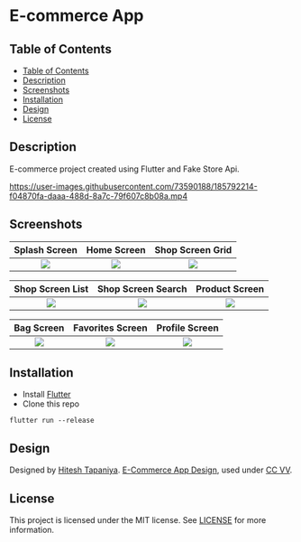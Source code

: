 # E-commerce App

## **Table of Contents**

  * [Table of Contents](#table-of-contents)
  * [Description](#description)
  * [Screenshots](#screenshots)
  * [Installation](#installation)
  * [Design](#design)
  * [License](#license)

## Description

E-commerce project created using Flutter and Fake Store Api.

https://user-images.githubusercontent.com/73590188/185792214-f04870fa-daaa-488d-8a7c-79f607c8b08a.mp4

## Screenshots

| Splash Screen | Home Screen   | Shop Screen Grid  |
|:-------------:|:-------------:| :-------------:|
| <img src="https://user-images.githubusercontent.com/73590188/185791789-e1d3b07e-c5bb-46f7-9e97-6d0e52eefb1c.jpg">     | <img src="https://user-images.githubusercontent.com/73590188/184550662-254e1203-e6aa-4be0-b7e5-c4b8e7fe30d2.png">  | <img src="https://user-images.githubusercontent.com/73590188/185791780-efe56e53-7006-4041-b303-85bba805c098.jpg"> |

| Shop Screen List | Shop Screen Search | Product Screen  |
|:-------------:|:-------------:| :-------------:|
| <img src="https://user-images.githubusercontent.com/73590188/185791784-c3bfb77e-9a37-4a8a-b9f8-8d6821aca56f.jpg">     | <img src="https://user-images.githubusercontent.com/73590188/185791788-6c9dd06e-4517-4353-9ff9-e4e74cb5b8ff.jpg">  | <img src="https://user-images.githubusercontent.com/73590188/185791787-33ef1c18-4ddd-4d58-adbd-68df8574b618.jpg"> |

| Bag Screen | Favorites Screen | Profile Screen  |
|:-------------:|:-------------:| :-------------:|
| <img src="https://user-images.githubusercontent.com/73590188/184550660-7eca12d3-4fc5-4a8f-ac58-1d73d9b7611a.png">     | <img src="https://user-images.githubusercontent.com/73590188/184550659-7f768fe7-9787-4b1c-bae1-8fb2eba7470a.png">  | <img src="https://user-images.githubusercontent.com/73590188/184550661-86105e81-df2a-4cc8-b73e-666f41399d19.png"> |

## Installation
 - Install [Flutter](https://docs.flutter.dev/get-started/install)
 - Clone this repo
```
flutter run --release
```

## Design 

Designed by [Hitesh Tapaniya](https://www.figma.com/@hiteshbenzatine). [E-Commerce App Design](https://www.figma.com/community/file/1131440097475381135), used under [CC VV](https://creativecommons.org/licenses/by/4.0/).

## License

This project is licensed under the MIT license. See [LICENSE](https://github.com/egemenongel/flutter_e-commerce_app/blob/master/LICENSE) for more information.
